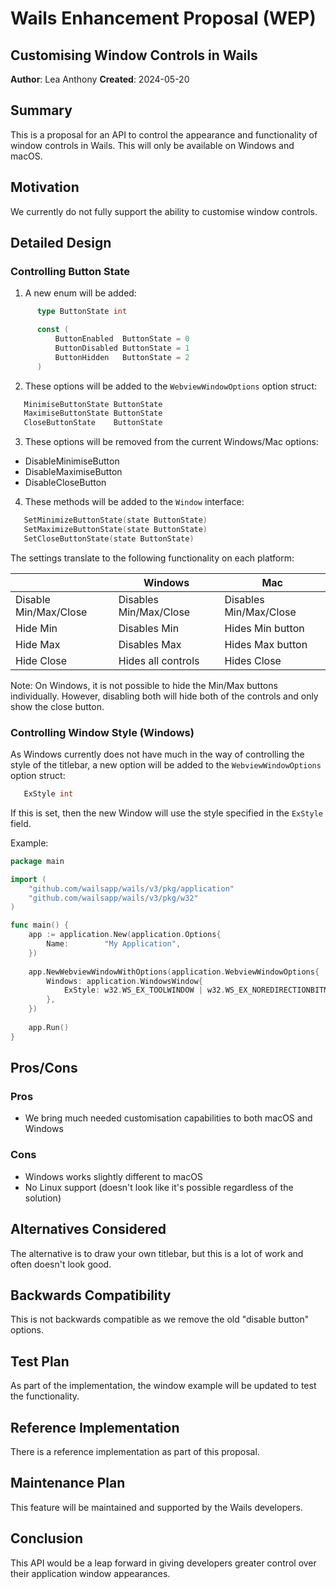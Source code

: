 # Wails Enhancement Proposal (WEP)

## Customising Window Controls in Wails

**Author**: Lea Anthony
**Created**: 2024-05-20

## Summary

This is a proposal for an API to control the appearance and functionality of window controls in Wails.
This will only be available on Windows and macOS.

## Motivation

We currently do not fully support the ability to customise window controls. 

## Detailed Design

### Controlling Button State

1. A new enum will be added:

```go
      type ButtonState int

      const (
          ButtonEnabled  ButtonState = 0
          ButtonDisabled ButtonState = 1
          ButtonHidden   ButtonState = 2
      )
```

2. These options will be added to the `WebviewWindowOptions` option struct:

```go
   MinimiseButtonState ButtonState
   MaximiseButtonState ButtonState
   CloseButtonState    ButtonState
```

3. These options will be removed from the current Windows/Mac options:

- DisableMinimiseButton
- DisableMaximiseButton
- DisableCloseButton

4. These methods will be added to the `Window` interface:

```go
   SetMinimizeButtonState(state ButtonState)
   SetMaximizeButtonState(state ButtonState)
   SetCloseButtonState(state ButtonState)
```

The settings translate to the following functionality on each platform:

|                       | Windows                | Mac                    |
|-----------------------|------------------------|------------------------|
| Disable Min/Max/Close | Disables Min/Max/Close | Disables Min/Max/Close |
| Hide Min              | Disables Min           | Hides Min button       |
| Hide Max              | Disables Max           | Hides Max button       |
| Hide Close            | Hides all controls     | Hides Close            |

Note: On Windows, it is not possible to hide the Min/Max buttons individually.
However, disabling both will hide both of the controls and only show the 
close button. 

### Controlling Window Style (Windows)

As Windows currently does not have much in the way of controlling the style of the
titlebar, a new option will be added to the `WebviewWindowOptions` option struct:

```go
   ExStyle int
```

If this is set, then the new Window will use the style specified in the `ExStyle` field.

Example:
```go
package main

import (
	"github.com/wailsapp/wails/v3/pkg/application"
	"github.com/wailsapp/wails/v3/pkg/w32"
)

func main() {
    app := application.New(application.Options{
		Name:        "My Application",
	})
	
    app.NewWebviewWindowWithOptions(application.WebviewWindowOptions{
        Windows: application.WindowsWindow{
            ExStyle: w32.WS_EX_TOOLWINDOW | w32.WS_EX_NOREDIRECTIONBITMAP | w32.WS_EX_TOPMOST,
        },
	})
	
	app.Run()
}
```

## Pros/Cons

### Pros

- We bring much needed customisation capabilities to both macOS and Windows

### Cons

- Windows works slightly different to macOS
- No Linux support (doesn't look like it's possible regardless of the solution)

## Alternatives Considered

The alternative is to draw your own titlebar, but this is a lot of work and often doesn't look good.

## Backwards Compatibility

This is not backwards compatible as we remove the old "disable button" options.

## Test Plan

As part of the implementation, the window example will be updated to test the functionality.

## Reference Implementation

There is a reference implementation as part of this proposal.

## Maintenance Plan

This feature will be maintained and supported by the Wails developers.

## Conclusion

This API would be a leap forward in giving developers greater control over their application window appearances.

